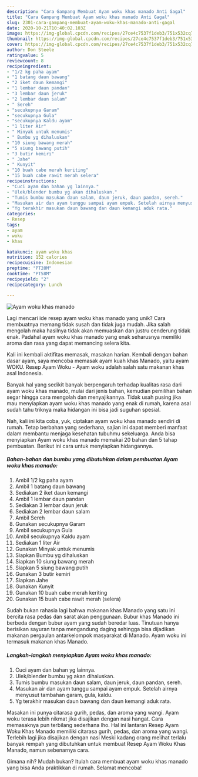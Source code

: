 ```yaml
---
description: "Cara Gampang Membuat Ayam woku khas manado Anti Gagal"
title: "Cara Gampang Membuat Ayam woku khas manado Anti Gagal"
slug: 2301-cara-gampang-membuat-ayam-woku-khas-manado-anti-gagal
date: 2020-10-21T10:40:02.103Z
image: https://img-global.cpcdn.com/recipes/27ce4c7537f1deb3/751x532cq70/ayam-woku-khas-manado-foto-resep-utama.jpg
thumbnail: https://img-global.cpcdn.com/recipes/27ce4c7537f1deb3/751x532cq70/ayam-woku-khas-manado-foto-resep-utama.jpg
cover: https://img-global.cpcdn.com/recipes/27ce4c7537f1deb3/751x532cq70/ayam-woku-khas-manado-foto-resep-utama.jpg
author: Don Steele
ratingvalue: 5
reviewcount: 8
recipeingredient:
- "1/2 kg paha ayam"
- "1 batang daun bawang"
- "2 iket daun kemangi"
- "1 lembar daun pandan"
- "3 lembar daun jeruk"
- "2 lembar daun salam"
- " Sereh"
- "secukupnya Garam"
- "secukupnya Gula"
- "secukupnya Kaldu ayam"
- "1 liter Air"
- " Minyak untuk menumis"
- " Bumbu yg dihaluskan"
- "10 siung bawang merah"
- "5 siung bawang putih"
- "3 butir kemiri"
- " Jahe"
- " Kunyit"
- "10 buah cabe merah keriting"
- "15 buah cabe rawit merah selera"
recipeinstructions:
- "Cuci ayam dan bahan yg lainnya."
- "Ulek/blender bumbu yg akan dihaluskan."
- "Tumis bumbu masukan daun salam, daun jeruk, daun pandan, sereh."
- "Masukan air dan ayam tunggu sampai ayam empuk. Setelah airnya menyusut tambahan garam, gula, kaldu."
- "Yg terakhir masukan daun bawang dan daun kemangi aduk rata."
categories:
- Resep
tags:
- ayam
- woku
- khas

katakunci: ayam woku khas 
nutrition: 152 calories
recipecuisine: Indonesian
preptime: "PT28M"
cooktime: "PT58M"
recipeyield: "2"
recipecategory: Lunch

---
```



![Ayam woku khas manado](https://img-global.cpcdn.com/recipes/27ce4c7537f1deb3/751x532cq70/ayam-woku-khas-manado-foto-resep-utama.jpg)

Lagi mencari ide resep ayam woku khas manado yang unik? Cara membuatnya memang tidak susah dan tidak juga mudah. Jika salah mengolah maka hasilnya tidak akan memuaskan dan justru cenderung tidak enak. Padahal ayam woku khas manado yang enak seharusnya memiliki aroma dan rasa yang dapat memancing selera kita.

Kali ini kembali aktifitas memasak, masakan harian. Kembali dengan bahan dasar ayam, saya mencoba memasak ayam kuah khas Manado, yaitu ayam WOKU. Resep Ayam Woku - Ayam woku adalah salah satu makanan khas asal Indonesia.

Banyak hal yang sedikit banyak berpengaruh terhadap kualitas rasa dari ayam woku khas manado, mulai dari jenis bahan, kemudian pemilihan bahan segar hingga cara mengolah dan menyajikannya. Tidak usah pusing jika mau menyiapkan ayam woku khas manado yang enak di rumah, karena asal sudah tahu triknya maka hidangan ini bisa jadi suguhan spesial.


Nah, kali ini kita coba, yuk, ciptakan ayam woku khas manado sendiri di rumah. Tetap berbahan yang sederhana, sajian ini dapat memberi manfaat dalam membantu menjaga kesehatan tubuhmu sekeluarga. Anda bisa menyiapkan Ayam woku khas manado memakai 20 bahan dan 5 tahap pembuatan. Berikut ini cara untuk menyiapkan hidangannya.

<!--inarticleads1-->

##### Bahan-bahan dan bumbu yang dibutuhkan dalam pembuatan Ayam woku khas manado:

1. Ambil 1/2 kg paha ayam
1. Ambil 1 batang daun bawang
1. Sediakan 2 iket daun kemangi
1. Ambil 1 lembar daun pandan
1. Sediakan 3 lembar daun jeruk
1. Sediakan 2 lembar daun salam
1. Ambil  Sereh
1. Gunakan secukupnya Garam
1. Ambil secukupnya Gula
1. Ambil secukupnya Kaldu ayam
1. Sediakan 1 liter Air
1. Gunakan  Minyak untuk menumis
1. Siapkan  Bumbu yg dihaluskan
1. Siapkan 10 siung bawang merah
1. Siapkan 5 siung bawang putih
1. Gunakan 3 butir kemiri
1. Siapkan  Jahe
1. Gunakan  Kunyit
1. Gunakan 10 buah cabe merah keriting
1. Gunakan 15 buah cabe rawit merah (selera)


Sudah bukan rahasia lagi bahwa makanan khas Manado yang satu ini bercita rasa pedas dan sarat akan penggunaan. Bubur khas Manado ini berbeda dengan bubur ayam yang sudah beredar luas. Tinutuan hanya berisikan sayuran tanpa mengandung daging sehingga bisa dijadikan makanan pergaulan antarkelompok masyarakat di Manado. Ayam woku ini termasuk makanan khas Manado. 

<!--inarticleads2-->

##### Langkah-langkah menyiapkan Ayam woku khas manado:

1. Cuci ayam dan bahan yg lainnya.
1. Ulek/blender bumbu yg akan dihaluskan.
1. Tumis bumbu masukan daun salam, daun jeruk, daun pandan, sereh.
1. Masukan air dan ayam tunggu sampai ayam empuk. Setelah airnya menyusut tambahan garam, gula, kaldu.
1. Yg terakhir masukan daun bawang dan daun kemangi aduk rata.


Masakan ini punya citarasa gurih, pedas, dan aroma yang wangi. Ayam woku terasa lebih nikmat jika disajikan dengan nasi hangat. Cara memasaknya pun terbilang sederhana lho. Hal ini lantaran Resep Ayam Woku Khas Manado memiliki citarasa gurih, pedas, dan aroma yang wangi. Terlebih lagi jika disajikan dengan nasi Meski kadang orang melihat terlalu banyak rempah yang dibutuhkan untuk membuat Resep Ayam Woku Khas Manado, namun sebenarnya cara. 

Gimana nih? Mudah bukan? Itulah cara membuat ayam woku khas manado yang bisa Anda praktikkan di rumah. Selamat mencoba!
